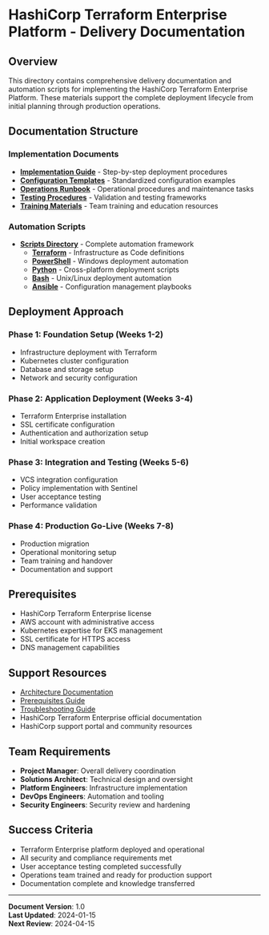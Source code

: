 # HashiCorp Terraform Enterprise Platform - Delivery Documentation

## Overview
This directory contains comprehensive delivery documentation and automation scripts for implementing the HashiCorp Terraform Enterprise Platform. These materials support the complete deployment lifecycle from initial planning through production operations.

## Documentation Structure

### Implementation Documents
- **[Implementation Guide](implementation-guide.md)** - Step-by-step deployment procedures
- **[Configuration Templates](configuration-templates.md)** - Standardized configuration examples
- **[Operations Runbook](operations-runbook.md)** - Operational procedures and maintenance tasks
- **[Testing Procedures](testing-procedures.md)** - Validation and testing frameworks
- **[Training Materials](training-materials.md)** - Team training and education resources

### Automation Scripts
- **[Scripts Directory](scripts/)** - Complete automation framework
  - **[Terraform](scripts/terraform/)** - Infrastructure as Code definitions
  - **[PowerShell](scripts/powershell/)** - Windows deployment automation
  - **[Python](scripts/python/)** - Cross-platform deployment scripts
  - **[Bash](scripts/bash/)** - Unix/Linux deployment automation
  - **[Ansible](scripts/ansible/)** - Configuration management playbooks

## Deployment Approach

### Phase 1: Foundation Setup (Weeks 1-2)
- Infrastructure deployment with Terraform
- Kubernetes cluster configuration
- Database and storage setup
- Network and security configuration

### Phase 2: Application Deployment (Weeks 3-4)
- Terraform Enterprise installation
- SSL certificate configuration
- Authentication and authorization setup
- Initial workspace creation

### Phase 3: Integration and Testing (Weeks 5-6)
- VCS integration configuration
- Policy implementation with Sentinel
- User acceptance testing
- Performance validation

### Phase 4: Production Go-Live (Weeks 7-8)
- Production migration
- Operational monitoring setup
- Team training and handover
- Documentation and support

## Prerequisites
- HashiCorp Terraform Enterprise license
- AWS account with administrative access
- Kubernetes expertise for EKS management
- SSL certificate for HTTPS access
- DNS management capabilities

## Support Resources
- [Architecture Documentation](../docs/architecture.md)
- [Prerequisites Guide](../docs/prerequisites.md)
- [Troubleshooting Guide](../docs/troubleshooting.md)
- HashiCorp Terraform Enterprise official documentation
- HashiCorp support portal and community resources

## Team Requirements
- **Project Manager**: Overall delivery coordination
- **Solutions Architect**: Technical design and oversight
- **Platform Engineers**: Infrastructure implementation
- **DevOps Engineers**: Automation and tooling
- **Security Engineers**: Security review and hardening

## Success Criteria
- Terraform Enterprise platform deployed and operational
- All security and compliance requirements met
- User acceptance testing completed successfully
- Operations team trained and ready for production support
- Documentation complete and knowledge transferred

---
**Document Version**: 1.0  
**Last Updated**: 2024-01-15  
**Next Review**: 2024-04-15